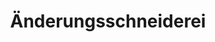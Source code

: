 ---
title: "Änderungsschneiderei"
url: /duesseldorf/aenderungsschneiderei-kalkumer-strasse/
shop: Schneiderei
---